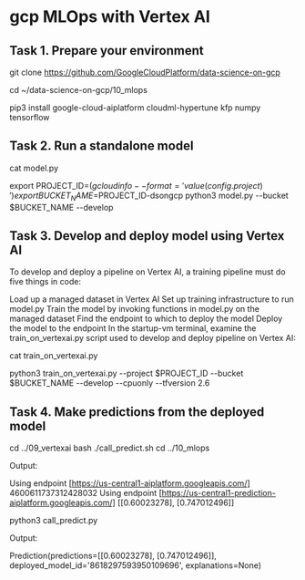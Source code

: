 # gcp MLOps with Vertex AI

## Task 1. Prepare your environment
git clone https://github.com/GoogleCloudPlatform/data-science-on-gcp

cd ~/data-science-on-gcp/10_mlops

pip3 install google-cloud-aiplatform cloudml-hypertune kfp numpy tensorflow

## Task 2. Run a standalone model
cat model.py

export PROJECT_ID=$(gcloud info --format='value(config.project)')
export BUCKET_NAME=$PROJECT_ID-dsongcp
python3 model.py --bucket $BUCKET_NAME --develop

## Task 3. Develop and deploy model using Vertex AI
To develop and deploy a pipeline on Vertex AI, a training pipeline must do five things in code:

Load up a managed dataset in Vertex AI
Set up training infrastructure to run model.py
Train the model by invoking functions in model.py on the managed dataset
Find the endpoint to which to deploy the model
Deploy the model to the endpoint
In the startup-vm terminal, examine the train_on_vertexai.py script used to develop and deploy pipeline on Vertex AI:

cat train_on_vertexai.py

python3 train_on_vertexai.py --project $PROJECT_ID --bucket $BUCKET_NAME --develop --cpuonly --tfversion 2.6

## Task 4. Make predictions from the deployed model
cd ../09_vertexai
bash ./call_predict.sh
cd ../10_mlops

Output:

Using endpoint [https://us-central1-aiplatform.googleapis.com/]
4600611737312428032
Using endpoint [https://us-central1-prediction-aiplatform.googleapis.com/]
[[0.60023278], [0.747012496]]


python3 call_predict.py

Output:

Prediction(predictions=[[0.60023278], [0.747012496]], deployed_model_id='8618297593950109696', explanations=None)
